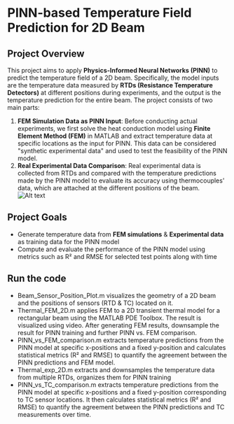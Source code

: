 # PINN-based Temperature Field Prediction for 2D Beam

## Project Overview

This project aims to apply **Physics-Informed Neural Networks (PINN)** to predict the temperature field of a 2D beam. Specifically, the model inputs are the temperature data measured by **RTDs (Resistance Temperature Detectors)** at different positions during experiments, and the output is the temperature prediction for the entire beam. The project consists of two main parts:

1. **FEM Simulation Data as PINN Input**: Before conducting actual experiments, we first solve the heat conduction model using **Finite Element Method (FEM)** in MATLAB and extract temperature data at specific locations as the input for PINN. This data can be considered "synthetic experimental data" and used to test the feasibility of the PINN model.
2. **Real Experimental Data Comparison**: Real experimental data is collected from RTDs and compared with the temperature predictions made by the PINN model to evaluate its accuracy using thermocouples' data, which are attached at the different positions of the beam.
![Alt text](https://github.com/The-Alchemist-0517/Thermal_PINN/issues/1#issue-2736588676)

## Project Goals

- Generate temperature data from **FEM simulations** & **Experimental data** as training data for the PINN model
- Compute and evaluate the performance of the PINN model using metrics such as R² and RMSE for selected test points along with time

## Run the code

- Beam_Sensor_Position_Plot.m visualizes the geometry of a 2D beam and the positions of sensors (RTD & TC) located on it.
- Thermal_FEM_2D.m applies FEM to a 2D transient thermal model for a rectangular beam using the MATLAB PDE Toolbox. The result is visualized using video. After generating FEM results, downsample the result for PINN training and further PINN vs. FEM comparison.
- PINN_vs_FEM_comparison.m extracts temperature predictions from the PINN model at specific x-positions and a fixed y-position and calculates statistical metrics (R² and RMSE) to quantify the agreement between the PINN predictions and FEM model.
- Thermal_exp_2D.m extracts and downsamples the temperature data from multiple RTDs, organizes them for PINN training
- PINN_vs_TC_comparison.m extracts temperature predictions from the PINN model at specific x-positions and a fixed y-position corresponding to TC sensor locations. It then calculates statistical metrics (R² and RMSE) to quantify the agreement between the PINN predictions and TC measurements over time.



